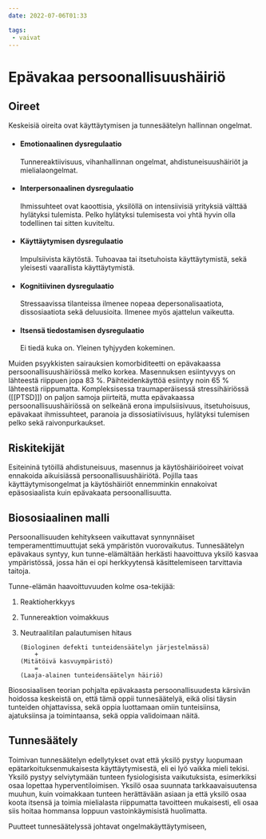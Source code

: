```yaml
---
date: 2022-07-06T01:33

tags:
 - vaivat
---
```


# Epävakaa persoonallisuushäiriö

## Oireet
Keskeisiä oireita ovat käyttäytymisen ja tunnesäätelyn hallinnan ongelmat.

- #### Emotionaalinen dysregulaatio
	Tunnereaktiivisuus, vihanhallinnan ongelmat, ahdistuneisuushäiriöt ja mielialaongelmat. 
- #### Interpersonaalinen dysregulaatio
	Ihmissuhteet ovat kaoottisia, yksilöllä on intensiivisiä yrityksiä välttää hylätyksi tulemista. Pelko hylätyksi tulemisesta voi yhtä hyvin olla todellinen tai sitten kuviteltu.
- #### Käyttäytymisen dysregulaatio
	Impulsiivista käytöstä. Tuhoavaa tai itsetuhoista käyttäytymistä, sekä yleisesti vaarallista käyttäytymistä.
- #### Kognitiivinen dysregulaatio
	Stressaavissa tilanteissa ilmenee nopeaa depersonalisaatiota, dissosiaatiota sekä deluusioita. Ilmenee myös ajattelun vaikeutta.
- #### Itsensä tiedostamisen dysregulaatio
	Ei tiedä kuka on. Yleinen tyhjyyden kokeminen.

Muiden psyykkisten sairauksien komorbiditeetti on epävakaassa persoonallisuushäiriössä melko korkea. Masennuksen esiintyvyys on lähteestä riippuen jopa 83 %. Päihteidenkäyttöä esiintyy noin 65 % lähteestä riippumatta. Kompleksisessa traumaperäisessä stressihäiriössä ([[PTSD]]) on paljon samoja piirteitä, mutta epävakaassa persoonallisuushäiriössä on selkeänä erona impulsiisivuus, itsetuhoisuus, epävakaat ihmissuhteet, paranoia ja dissosiatiivisuus, hylätyksi tulemisen pelko sekä raivonpurkaukset.

## Riskitekijät
Esiteininä tytöillä ahdistuneisuus, masennus ja käytöshäiriöoireet voivat ennakoida aikuisiässä persoonallisuushäiriötä. Pojilla taas käyttäytymisongelmat ja käytöshäiriöt ennemminkin ennakoivat epäsosiaalista kuin epävakaata persoonallisuutta.

## Biososiaalinen malli
Persoonallisuuden kehitykseen vaikuttavat synnynnäiset temperamenttimuuttujat sekä ympäristön vuorovaikutus. Tunnesäätelyn epävakaus syntyy, kun tunne-elämältään herkästi haavoittuva yksilö kasvaa ympäristössä, jossa hän ei opi herkkyytensä käsittelemiseen tarvittavia taitoja.

Tunne-elämän haavoittuvuuden kolme osa-tekijää: 
1. Reaktioherkkyys
2. Tunnereaktion voimakkuus
3. Neutraalitilan palautumisen hitaus

    ```
    (Biologinen defekti tunteidensäätelyn järjestelmässä)
        +
    (Mitätöivä kasvuympäristö)
        =
    (Laaja-alainen tunteidensäätelyn häiriö)
    ```

Biososiaalisen teorian pohjalta epävakaasta persoonallisuudesta kärsivän hoidossa keskeistä on, että tämä oppii tunnesäätelyä, eikä olisi täysin tunteiden ohjattavissa, sekä oppia luottamaan omiin tunteisiinsa, ajatuksiinsa ja toimintaansa, sekä oppia validoimaan näitä.

## Tunnesäätely

Toimivan tunnesäätelyn edellytykset ovat että yksilö pystyy luopumaan epätarkoituksenmukaisesta käyttäytymisestä, eli ei lyö vaikka mieli tekisi. Yksilö pystyy selviytymään tunteen fysiologisista vaikutuksista, esimerkiksi osaa lopettaa hyperventiloimisen. Yksilö osaa suunnata tarkkaavaisuutensa muuhun, kuin voimakkaan tunteen herättävään asiaan ja että yksilö osaa koota itsensä ja toimia mielialasta riippumatta tavoitteen mukaisesti, eli osaa siis hoitaa hommansa loppuun vastoinkäymisistä huolimatta.

Puutteet tunnesäätelyssä johtavat ongelmakäyttäytymiseen, 